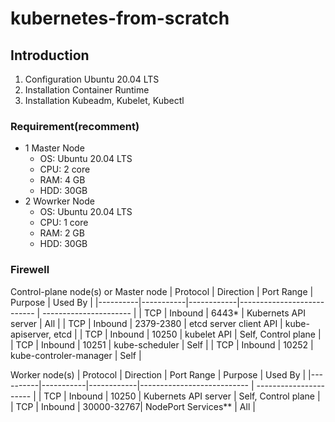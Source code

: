# kubernetes-from-scratch
## Introduction
1. Configuration Ubuntu 20.04 LTS
2. Installation Container Runtime
3. Installation Kubeadm, Kubelet, Kubectl


### Requirement(recomment)
* 1 Master Node
    + OS: Ubuntu 20.04 LTS
    + CPU: 2 core
    + RAM: 4 GB
    + HDD: 30GB
* 2 Wowrker Node
    + OS: Ubuntu 20.04 LTS
    + CPU: 1 core
    + RAM: 2 GB
    + HDD: 30GB

### Firewell
Control-plane node(s) or Master node
| Protocol | Direction | Port Range | Purpose                    | Used By                |
|----------|-----------|------------|--------------------------- | ---------------------- |
| TCP      | Inbound   | 6443*      | Kubernets API server       | All                    |
| TCP      | Inbound   | 2379-2380  | etcd server client API     | kube-apiserver, etcd   |
| TCP      | Inbound   | 10250      | kubelet API                | Self, Control plane    |
| TCP      | Inbound   | 10251      | kube-scheduler             | Self                   |
| TCP      | Inbound   | 10252      | kube-controler-manager     | Self                   |

Worker node(s)
| Protocol | Direction | Port Range | Purpose                    | Used By                |
|----------|-----------|------------|--------------------------- | ---------------------- |
| TCP      | Inbound   | 10250      | Kubernets API server       | Self, Control plane    |
| TCP      | Inbound   | 30000-32767| NodePort Services**        | All                    |